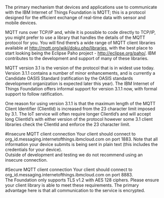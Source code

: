 The primary mechanism that devices and applications use to communicate with the IBM Internet of Things 
Foundation is MQTT; this is a protocol designed for the efficient exchange of real-time data with sensor 
and mobile devices.

MQTT runs over TCP/IP and, while it is possible to code directly to TCP/IP, you might prefer to use a
library that handles the details of the MQTT protocol for you. You will find there’s a wide range of 
MQTT client libraries available at http://mqtt.org/wiki/doku.php/libraries, with the best place to start 
looking being the Eclipse Paho project - http://eclipse.org/paho/. IBM contributes to the development and 
support of many of these libraries.

MQTT version 3.1 is the version of the protocol that is in widest use today. Version 3.1.1 contains a 
number of minor enhancements, and is currently a Candidate OASIS Standard (ratification by the OASIS 
standards development organization is expected later this year). The IBM Internet of Things Foundation 
offers informal support for version 3.1.1 now, with formal support to follow ratification.

One reason for using version 3.1.1 is that the maximum length of the MQTT Client Identifier (ClientId) is 
increased from the 23 character limit imposed by 3.1. The IoT service will often require longer ClientId’s 
and will accept long ClientId’s with either version of the protocol however some 3.1 client libraries 
check the ClientId and enforce the 23 character limit.

#Insecure MQTT client connection
Your client should connect to org_id.messaging.internetofthings.ibmcloud.com on port 1883.  Note that all 
information your device submits is being sent in plain text (this includes the credentials for your device).  
Outside of development and testing we do not recommend using an insecure connection.

#Secure MQTT client connection
Your client should connect to org_id.messaging.internetofthings.ibmcloud.com on port 8883.  
The Foundation only supports TLS v1.2 with AES 128 ciphers.  Please ensure your client library is able to meet 
these requirements.  The primary advantage here is that all communication to the service is encrypted. 
